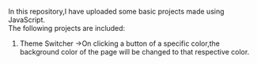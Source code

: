 In this repository,I have uploaded some basic projects made using JavaScript.
<br/>
The following projects are included: <br/>
1. Theme Switcher ->On clicking a button of a specific color,the background color of the page will be changed to that respective color.
